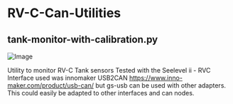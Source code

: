 # RV-C-Can-Utilities

## tank-monitor-with-calibration.py

![Image](https://github.com/user-attachments/assets/dcdcef2b-ac2b-4e01-9a3c-a4aafd27f14e)

Utility to monitor RV-C Tank sensors
Tested with the Seelevel ii - RVC<br>
Interface used was innomaker USB2CAN https://www.inno-maker.com/product/usb-can/ but gs-usb can be used with other adapters.<br>
This could easily be adapted to other interfaces and can nodes.<br>

